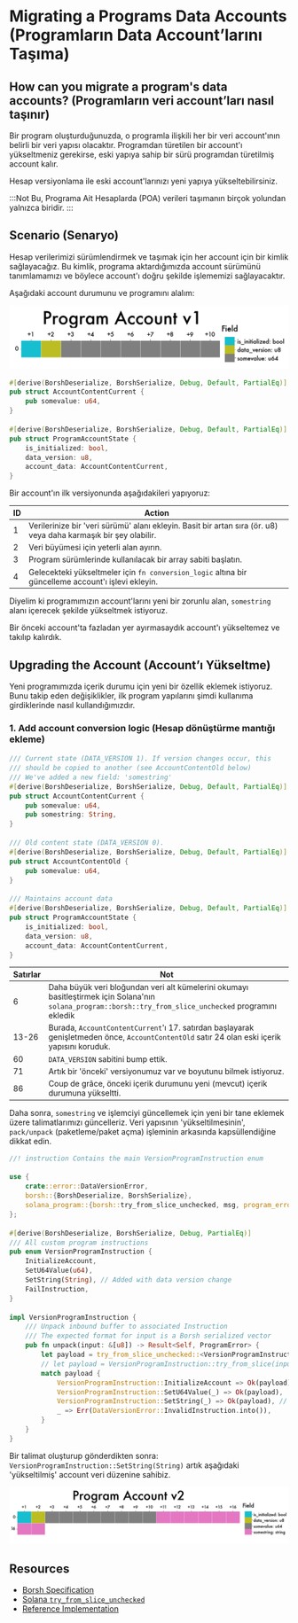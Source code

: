 # Migrating a Programs Data Accounts (Programların Data Account’larını Taşıma)

## How can you migrate a program's data accounts? (Programların veri account’ları nasıl taşınır)

Bir program oluşturduğunuzda, o programla ilişkili her bir veri account'ının belirli bir veri yapısı olacaktır. Programdan türetilen bir account'ı yükseltmeniz gerekirse, eski yapıya sahip bir sürü programdan türetilmiş account kalır.

Hesap versiyonlama ile eski account'larınızı yeni yapıya yükseltebilirsiniz.

:::Not
Bu, Programa Ait Hesaplarda (POA) verileri taşımanın birçok yolundan yalnızca biridir.
:::

## Scenario (Senaryo)

Hesap verilerimizi sürümlendirmek ve taşımak için her account için bir kimlik sağlayacağız. Bu kimlik, programa aktardığımızda account sürümünü tanımlamamızı ve böylece account'ı doğru şekilde işlememizi sağlayacaktır.

Aşağıdaki account durumunu ve programını alalım:

<img src="./data-migration/pav1.png" alt="Program Account v1">

```rs
#[derive(BorshDeserialize, BorshSerialize, Debug, Default, PartialEq)]
pub struct AccountContentCurrent {
    pub somevalue: u64,
}

#[derive(BorshDeserialize, BorshSerialize, Debug, Default, PartialEq)]
pub struct ProgramAccountState {
    is_initialized: bool,
    data_version: u8,
    account_data: AccountContentCurrent,
}
```



Bir account'ın ilk versiyonunda aşağıdakileri yapıyoruz:

| ID | Action |
| - | - |
|1| Verilerinize bir 'veri sürümü' alanı ekleyin. Basit bir artan sıra (ör. u8) veya daha karmaşık bir şey olabilir.
|2| Veri büyümesi için yeterli alan ayırın.
|3| Program sürümlerinde kullanılacak bir array sabiti başlatın.
|4| Gelecekteki yükseltmeler için `fn conversion_logic` altına bir güncelleme account'ı işlevi ekleyin.


Diyelim ki programımızın account'larını yeni bir zorunlu alan, `somestring` alanı içerecek şekilde yükseltmek istiyoruz.

Bir önceki account'ta fazladan yer ayırmasaydık account'ı yükseltemez ve takılıp kalırdık.

## Upgrading the Account (Account’ı Yükseltme)

Yeni programımızda içerik durumu için yeni bir özellik eklemek istiyoruz. Bunu takip eden değişiklikler, ilk program yapılarını şimdi kullanıma girdiklerinde nasıl kullandığımızdır.

### 1. Add account conversion logic (Hesap dönüştürme mantığı ekleme)

```rs
/// Current state (DATA_VERSION 1). If version changes occur, this
/// should be copied to another (see AccountContentOld below)
/// We've added a new field: 'somestring'
#[derive(BorshDeserialize, BorshSerialize, Debug, Default, PartialEq)]
pub struct AccountContentCurrent {
    pub somevalue: u64,
    pub somestring: String,
}

/// Old content state (DATA_VERSION 0).
#[derive(BorshDeserialize, BorshSerialize, Debug, Default, PartialEq)]
pub struct AccountContentOld {
    pub somevalue: u64,
}

/// Maintains account data
#[derive(BorshDeserialize, BorshSerialize, Debug, Default, PartialEq)]
pub struct ProgramAccountState {
    is_initialized: bool,
    data_version: u8,
    account_data: AccountContentCurrent,
}

```



| Satırlar | Not |
| ------- | - |
| 6 | Daha büyük veri bloğundan veri alt kümelerini okumayı basitleştirmek için Solana'nın `solana_program::borsh::try_from_slice_unchecked` programını ekledik
| 13-26| Burada, `AccountContentCurrent`'ı 17. satırdan başlayarak genişletmeden önce, `AccountContentOld` satır 24 olan eski içerik yapısını koruduk.
| 60 | `DATA_VERSION` sabitini bump ettik.
| 71 | Artık bir 'önceki' versiyonumuz var ve boyutunu bilmek istiyoruz.
| 86 | Coup de grâce, önceki içerik durumunu yeni (mevcut) içerik durumuna yükseltti.


Daha sonra, `somestring` ve işlemciyi güncellemek için yeni bir tane eklemek üzere talimatlarımızı güncelleriz. Veri yapısının 'yükseltilmesinin', `pack/unpack` (paketleme/paket açma) işleminin arkasında kapsüllendiğine dikkat edin.

```rs
//! instruction Contains the main VersionProgramInstruction enum

use {
    crate::error::DataVersionError,
    borsh::{BorshDeserialize, BorshSerialize},
    solana_program::{borsh::try_from_slice_unchecked, msg, program_error::ProgramError},
};

#[derive(BorshDeserialize, BorshSerialize, Debug, PartialEq)]
/// All custom program instructions
pub enum VersionProgramInstruction {
    InitializeAccount,
    SetU64Value(u64),
    SetString(String), // Added with data version change
    FailInstruction,
}

impl VersionProgramInstruction {
    /// Unpack inbound buffer to associated Instruction
    /// The expected format for input is a Borsh serialized vector
    pub fn unpack(input: &[u8]) -> Result<Self, ProgramError> {
        let payload = try_from_slice_unchecked::<VersionProgramInstruction>(input).unwrap();
        // let payload = VersionProgramInstruction::try_from_slice(input).unwrap();
        match payload {
            VersionProgramInstruction::InitializeAccount => Ok(payload),
            VersionProgramInstruction::SetU64Value(_) => Ok(payload),
            VersionProgramInstruction::SetString(_) => Ok(payload), // Added with data version change
            _ => Err(DataVersionError::InvalidInstruction.into()),
        }
    }
}
```


Bir talimat oluşturup gönderdikten sonra: `VersionProgramInstruction::SetString(String)` artık aşağıdaki 'yükseltilmiş' account veri düzenine sahibiz.

<img src="./data-migration/pav2.png" alt="Program Account v2">

## Resources

* [Borsh Specification](https://borsh.io/)
* [Solana `try_from_slice_unchecked`](https://github.com/solana-labs/solana/blob/master/sdk/program/src/borsh.rs#L67)
* [Reference Implementation](https://github.com/FrankC01/versioning-solana)

